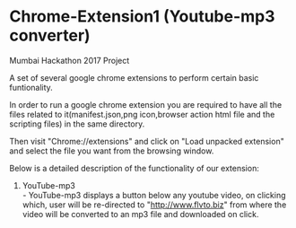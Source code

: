 # Chrome-Extension1 (Youtube-mp3 converter)
Mumbai Hackathon 2017 Project


A set of several google chrome extensions to perform certain basic funtionality.


In order to run a google chrome extension you are required to have all the files related to it(manifest.json,png icon,browser action html file and the scripting files) in the same directory.

Then visit "Chrome://extensions" and click on "Load unpacked extension" and select the file you want from the browsing window. 

Below is a detailed description of the functionality of our extension:


1) YouTube-mp3      
            - YouTube-mp3 displays a button below any youtube video, on clicking which, user will be re-directed to "http://www.flvto.biz" from where the video will be converted to an mp3 file and downloaded on click.
